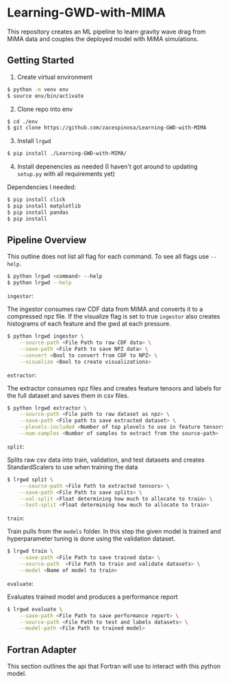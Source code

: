 Learning-GWD-with-MIMA
======================

This repository creates an ML pipeline to learn gravity wave drag from MiMA data and couples the deployed model with MiMA simulations. 

Getting Started
---------------

1. Create virtual environment
```sh
$ python -m venv env
$ source env/bin/activate
```
2. Clone repo into env
```sh
$ cd ./env
$ git clone https://github.com/zacespinosa/Learning-GWD-with-MIMA
```
3. Install `lrgwd`
```sh
$ pip install ./Learning-GWD-with-MIMA/
```
4. Install depenencies as needed (I haven't got around to updating `setup.py` with all requirements yet)

Dependencies I needed:
```sh
$ pip install click
$ pip install matplotlib
$ pip install pandas
$ pip install 
```

## Pipeline Overview
This outline does not list all flag for each command. To see all flags use `--help`.
```sh
$ python lrgwd <command> --help
$ python lrgwd --help
```

`ingestor`:

The ingestor consumes raw CDF data from MiMA and converts it to a compressed npz file.
If the visualize flag is set to true `ingestor` also creates histograms of each feature and the gwd at each pressure.

```sh
$ python lrgwd ingestor \
    --source-path <File Path to raw CDF data> \
    --save-path <File Path to save NPZ data> \
    --convert <Bool to convert from CDF to NPZ> \
    --visualize <Bool to create visualizations>
```

`extractor`:

The extractor consumes npz files and creates feature tensors and labels for the full
dataset and saves them in csv files.

```sh
$ python lrgwd extractor \
    --source-path <File path to raw dataset as npz> \
    --save-path <File path to save extracted dataset> \
    --plevels-included <Number of top plevels to use in feature tensors> \
    --num-samples <Number of samples to extract from the source-path>
```

`split`:

Splits raw csv data into train, validation, and test datasets and creates StandardScalers
to use when training the data

```sh
$ lrgwd split \
    ---source-path <File Path to extracted tensors> \
    --save-path <File Path to save splits> \
    --val-split <Float determining how much to allocate to train> \
    --test-split <Float determining how much to allocate to train>
```

`train`:

Train pulls from the `models` folder. In this step the given model is trained and hyperparameter tuning is done using the validation dataset.

```sh
$ lrgwd train \
    --save-path <File Path to save trained data> \
    --source-path  <File Path to train and validate datasets> \
    --model <Name of model to train>
```

`evaluate`:

Evaluates trained model and produces a performance report
```sh
$ lrgwd evaluate \
    --save-path <File Path to save performance report> \
    --source-path <File Path to test and labels datasets> \
    --model-path <File Path to trained model>
```

## Fortran Adapter 
This section outlines the api that Fortran will use to interact with this python model.
